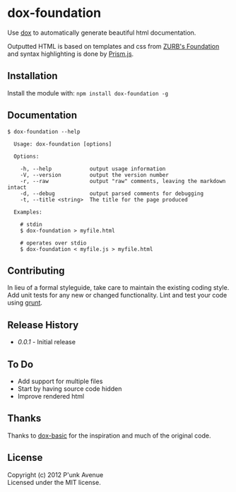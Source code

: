 # dox-foundation

Use [dox](https://github.com/visionmedia/dox) to automatically generate beautiful html documentation.

Outputted HTML is based on templates and css from [ZURB's Foundation](http://foundation.zurb.com/) and syntax highlighting is done by [Prism.js](http://prismjs.com/). 

## Installation
Install the module with: `npm install dox-foundation -g`

## Documentation
```
$ dox-foundation --help

  Usage: dox-foundation [options]

  Options:

    -h, --help            output usage information
    -V, --version         output the version number
    -r, --raw             output "raw" comments, leaving the markdown intact
    -d, --debug           output parsed comments for debugging
    -t, --title <string>  The title for the page produced

  Examples:

    # stdin
    $ dox-foundation > myfile.html

    # operates over stdio
    $ dox-foundation < myfile.js > myfile.html
```

## Contributing
In lieu of a formal styleguide, take care to maintain the existing coding style. Add unit tests for any new or changed functionality. Lint and test your code using [grunt](https://github.com/cowboy/grunt).

## Release History
* *0.0.1* - Initial release

## To Do

* Add support for multiple files
* Start by having source code hidden
* Improve rendered html

## Thanks

Thanks to [dox-basic](https://github.com/jepso/dox-basic) for the inspiration and much of the original code. 

## License
Copyright (c) 2012 P'unk Avenue  
Licensed under the MIT license.
